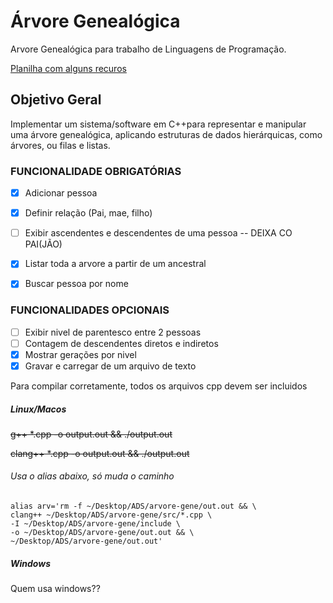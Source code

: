 # Árvore Genealógica
Arvore Genealógica para trabalho de Linguagens de Programação.

[Planilha com alguns recuros](https://docs.google.com/spreadsheets/d/1k6NhMuUn_whsIjCkfNWN000m3dIhQlh5PUalqmEERps/edit?gid=0#gid=0)


## Objetivo Geral
Implementar um sistema/software em C++para representar e manipular uma árvore genealógica, aplicando estruturas de dados hierárquicas, como árvores, ou filas e listas. 

### FUNCIONALIDADE OBRIGATÓRIAS 
- [x] Adicionar pessoa 
- [x] Definir relação (Pai, mae, filho)
- [ ] Exibir ascendentes e descendentes de uma pessoa -- DEIXA CO PAI(JÃO)
- [x] Listar toda a arvore a partir de um ancestral 
- [x] Buscar pessoa por nome 


### FUNCIONALIDADES OPCIONAIS 
- [ ] Exibir nivel de parentesco entre 2 pessoas
- [ ] Contagem de descendentes diretos e indiretos 
- [x] Mostrar gerações por nivel 
- [x] Gravar e carregar de um arquivo de texto

Para compilar corretamente, todos os arquivos cpp devem ser incluidos

##### Linux/Macos
~~g++ *.cpp -o output.out && ./output.out~~

~~clang++ *.cpp -o output.out && ./output.out~~

###### Usa o alias abaixo, só muda o caminho
```
alias arv='rm -f ~/Desktop/ADS/arvore-gene/out.out && \
clang++ ~/Desktop/ADS/arvore-gene/src/*.cpp \
-I ~/Desktop/ADS/arvore-gene/include \
-o ~/Desktop/ADS/arvore-gene/out.out && \
~/Desktop/ADS/arvore-gene/out.out'
```

##### Windows
Quem usa windows??

